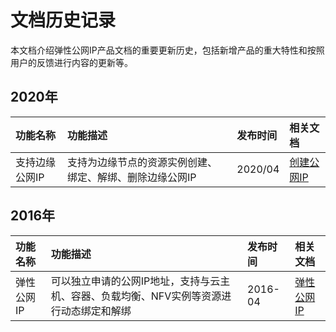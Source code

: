 # 文档历史记录

本文档介绍弹性公网IP产品文档的重要更新历史，包括新增产品的重大特性和按照用户的反馈进行内容的更新等。



## 2020年
| 功能名称 | 功能描述 | 发布时间 | 相关文档
| :---------------| :--------------|:------------|:--------
|支持边缘公网IP|支持为边缘节点的资源实例创建、绑定、解绑、删除边缘公网IP|2020/04|[创建公网IP](https://docs.jdcloud.com/cn/elastic-ip/create-elastic-ip)




## 2016年
| 功能名称 | 功能描述 | 发布时间 | 相关文档
| :---------------| :--------------|:------------|:--------
|弹性公网IP|可以独立申请的公网IP地址，支持与云主机、容器、负载均衡、NFV实例等资源进行动态绑定和解绑|2016-04 |[弹性公网IP](https://docs.jdcloud.com/cn/elastic-ip/product-overview)
